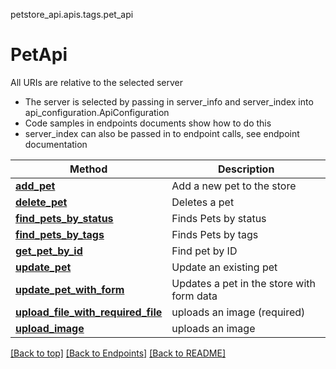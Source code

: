 <a name="top"></a>
petstore_api.apis.tags.pet_api
# PetApi

All URIs are relative to the selected server
- The server is selected by passing in server_info and server_index into api_configuration.ApiConfiguration
- Code samples in endpoints documents show how to do this
- server_index can also be passed in to endpoint calls, see endpoint documentation

Method | Description
------ | -------------
[**add_pet**](pet_api/add_pet.md) | Add a new pet to the store
[**delete_pet**](pet_api/delete_pet.md) | Deletes a pet
[**find_pets_by_status**](pet_api/find_pets_by_status.md) | Finds Pets by status
[**find_pets_by_tags**](pet_api/find_pets_by_tags.md) | Finds Pets by tags
[**get_pet_by_id**](pet_api/get_pet_by_id.md) | Find pet by ID
[**update_pet**](pet_api/update_pet.md) | Update an existing pet
[**update_pet_with_form**](pet_api/update_pet_with_form.md) | Updates a pet in the store with form data
[**upload_file_with_required_file**](pet_api/upload_file_with_required_file.md) | uploads an image (required)
[**upload_image**](pet_api/upload_image.md) | uploads an image

[[Back to top]](#top) [[Back to Endpoints]](../../../README.md#Endpoints) [[Back to README]](../../../README.md)
